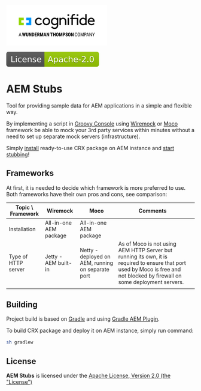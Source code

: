 [![Cognifide logo](docs/cognifide-logo.png)](http://cognifide.com)

[![Apache License, Version 2.0, January 2004](docs/apache-license-badge.svg)](http://www.apache.org/licenses/)

# AEM Stubs

Tool for providing sample data for AEM applications in a simple and flexible way.

By implementing a script in [Groovy Console](https://github.com/icfnext/aem-groovy-console) using [Wiremock](http://wiremock.org) or [Moco](https://github.com/dreamhead/moco) framework be able to mock your 3rd party services within minutes without a need to set up separate mock servers (infrastructure).

Simply [install](#installation) ready-to-use CRX package on AEM instance and [start stubbing](#getting-started)!

## Frameworks

At first, it is needed to decide which framework is more preferred to use.
Both frameworks have their own pros and cons, see comparison:

| Topic \ Framework   	| Wiremock               	| Moco                                                 	| Comments                                                                                                                                                                     	|   	|
|---------------------	|------------------------	|------------------------------------------------------	|------------------------------------------------------------------------------------------------------------------------------------------------------------------------------	|---	|
| Installation        	| All-in-one AEM package 	| All-in-one AEM package                               	|                                                                                                                                                                              	|   	|
| Type of HTTP server 	| Jetty - AEM built-in   	| Netty - deployed on AEM, running on separate port 	| As of Moco is not using AEM HTTP Server but running its own, it is required to ensure that port used by Moco is free and not blocked by firewall on some deployment servers. 	|   	|
|                     	|                        	|                                                      	|                                                                                                                                                                              	|   	| 

## Building

Project build is based on [Gradle](https://docs.gradle.org/current/userguide/userguide.html) and using [Gradle AEM Plugin](https://github.com/Cognifide/gradle-aem-plugin).

To build CRX package and deploy it on AEM instance, simply run command:

```bash
sh gradlew
```

## License

**AEM Stubs** is licensed under the [Apache License, Version 2.0 (the "License")](https://www.apache.org/licenses/LICENSE-2.0.txt)
